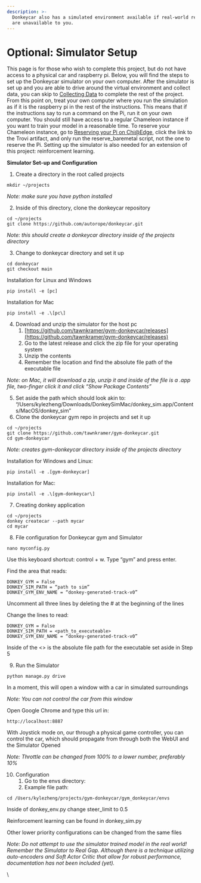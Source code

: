 ```yaml
---
description: >-
  Donkeycar also has a simulated environment available if real-world resources
  are unavailable to you.
---
```


# Optional: Simulator Setup

This page is for those who wish to complete this project, but do not have access to a physical car and raspberry pi. Below, you will find the steps to set up the Donkeycar simulator on your own computer. After the simulator is set up and you are able to drive around the virtual environment and collect data, you can skip to [Collecting Data](collecting-data.md) to complete the rest of the project. From this point on, treat your own computer where you run the simulation as if it is the raspberry pi in the rest of the instructions. This means that if the instructions say to run a command on the Pi, run it on your own computer. You should still have access to a regular Chameleon instance if you want to train your model in a reasonable time. To reserve your Chameleon instance, go to [Reserving your Pi on Chi@Edge](for-instructor-or-ta/adding-pi-and-leasing-chameleon-node/reserving-your-pi-on-chi-edge.md), click the link to the Trovi artifact, and only run the reserve\_baremetal script, not the one to reserve the Pi. Setting up the simulator is also needed for an extension of this project: reinforcement learning.

**Simulator Set-up and Configuration**

1. Create a directory in the root called projects

```
mkdir ~/projects
```

_Note: make sure you have python installed_

2. Inside of this directory, clone the donkeycar repository

```
cd ~/projects
git clone https://github.com/autorope/donkeycar.git
```

_Note: this should create a donkeycar directory inside of the projects directory_

3. Change to donkeycar directory and set it up

```
cd donkeycar
git checkout main
```

Installation for Linux and Windows

```
pip install -e [pc]
```

Installation for Mac

```
pip install -e .\[pc\]
```

4. Download and unzip the simulator for the host pc
   1. [https://github.com/tawnkramer/gym-donkeycar/releases](https://github.com/tawnkramer/gym-donkeycar/releases)
   2. Go to the latest release and click the zip file for your operating system
   3. Unzip the contents
   4. Remember the location and find the absolute file path of the executable file&#x20;

_Note: on Mac, it will download a zip, unzip it and inside of the file is a .app file, two-finger click it and click “Show Package Contents”_

5. Set aside the path which should look akin to: “/Users/kylezheng/Downloads/DonkeySimMac/donkey\_sim.app/Contents/MacOS/donkey\_sim”
6. Clone the donkeycar gym repo in projects and set it up

```
cd ~/projects
git clone https://github.com/tawnkramer/gym-donkeycar.git
cd gym-donkeycar
```

_Note: creates gym-donkeycar directory inside of the projects directory_

Installation for Windows and Linux:

```
pip install -e .[gym-donkeycar]
```

Installation for Mac:

```
pip install -e .\[gym-donkeycar\]
```

7. Creating donkey application

```
cd ~/projects
donkey createcar --path mycar
cd mycar
```

8. File configuration for Donkeycar gym and Simulator

```
nano myconfig.py
```

Use this keyboard shortcut: control + w. Type “gym” and press enter.

Find the area that reads:

```
DONKEY_GYM = False
DONKEY_SIM_PATH = “path to sim”
DONKEY_GYM_ENV_NAME = “donkey-generated-track-v0”
```

Uncomment all three lines by deleting the # at the beginning of the lines

Change the lines to read:

```
DONKEY_GYM = False
DONKEY_SIM_PATH = <path_to_executeable>
DONKEY_GYM_ENV_NAME = “donkey-generated-track-v0”
```

Inside of the <> is the absolute file path for the executable set aside in Step 5

9. Run the Simulator

```
python manage.py drive
```

In a moment, this will open a window with a car in simulated surroundings

_Note: You can not control the car from this window_

Open Google Chrome and type this url in:

```
http://localhost:8887
```

With Joystick mode on, our through a physical game controller, you can control the car, which should propagate from through both the WebUI and the Simulator Opened

_Note: Throttle can be changed from 100% to a lower number, preferably 10%_

10. Configuration&#x20;
    1. Go to the envs directory:
    2. Example file path:&#x20;

```
cd /Users/kylezheng/projects/gym-donkeycar/gym_donkeycar/envs
```

Inside of donkey\_env.py change steer\_limit to 0.5

Reinforcement learning can be found in donkey\_sim.py&#x20;

Other lower priority configurations can be changed from the same files

_Note: Do not attempt to use the simulator trained model in the real world! Remember the Simulator to Real Gap. Although there is a technique utilizing auto-encoders and Soft Actor Critic that allow for robust performance, documentation has not been included (yet)._

\
